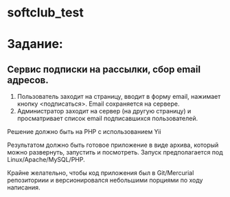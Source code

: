 softclub_test
=============

# Задание:

## Сервис подписки на рассылки, сбор email адресов.

1. Пользователь заходит на страницу, вводит в форму email, нажимает кнопку <подписаться>. Email сохраняется на сервере.
2. Администратор заходит на сервер (на другую страницу) и просматривает список email подписавшихся пользователей.

Решение должно быть на PHP с использованием Yii

Результатом должно быть готовое приложение в виде архива, который можно развернуть, запустить и посмотреть. Запуск предполагается под Linux/Apache/MySQL/PHP.

Крайне желательно, чтобы код приложения был в Git/Mercurial репозиториии и версионировался небольшими порциями по ходу написания.
